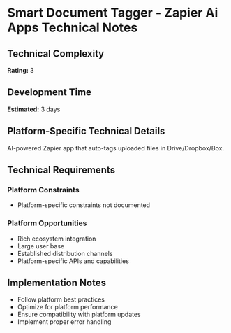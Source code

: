# Smart Document Tagger - Zapier Ai Apps Technical Notes

## Technical Complexity
**Rating:** 3

## Development Time
**Estimated:** 3 days

## Platform-Specific Technical Details
AI-powered Zapier app that auto-tags uploaded files in Drive/Dropbox/Box.

## Technical Requirements

### Platform Constraints
- Platform-specific constraints not documented

### Platform Opportunities
- Rich ecosystem integration
- Large user base
- Established distribution channels
- Platform-specific APIs and capabilities

## Implementation Notes
- Follow platform best practices
- Optimize for platform performance
- Ensure compatibility with platform updates
- Implement proper error handling
